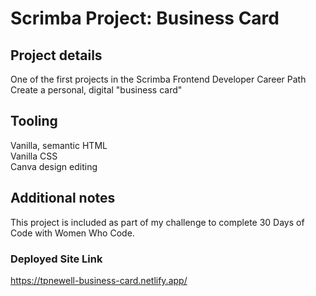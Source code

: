 # Scrimba Project: Business Card
## Project details
One of the first projects in the Scrimba Frontend Developer Career Path\
Create a personal, digital "business card"
## Tooling
Vanilla, semantic HTML\
Vanilla CSS\
Canva design editing
## Additional notes
This project is included as part of my challenge to complete 30 Days of Code with Women Who Code.
### Deployed Site Link
https://tpnewell-business-card.netlify.app/
